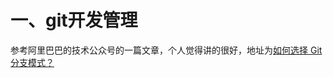 # 一、git开发管理
参考阿里巴巴的技术公众号的一篇文章，个人觉得讲的很好，地址为[如何选择 Git 分支模式？](https://mp.weixin.qq.com/s/9Ey04P5Xv4W95N2FEioZ1g)
